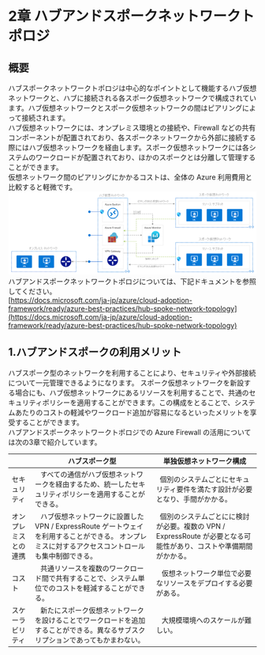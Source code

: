 # 2章 ハブアンドスポークネットワークトポロジ
## 概要
ハブスポークネットワークトポロジは中心的なポイントとして機能するハブ仮想ネットワークと、ハブに接続される各スポーク仮想ネットワークで構成されています。ハブ仮想ネットワークとスポーク仮想ネットワークの間はピアリングによって接続されます。<br>
ハブ仮想ネットワークには、オンプレミス環境との接続や、Firewall などの共有コンポーネントが配置されており、各スポークネットワークから外部に接続する際にはハブ仮想ネットワークを経由します。スポーク仮想ネットワークには各システムのワークロードが配置されており、ほかのスポークとは分離して管理することができます。<br>
仮想ネットワーク間のピアリングにかかるコストは、全体の Azure 利用費用と比較すると軽微です。<br>
![](media/image3.png)<br>
ハブアンドスポークネットワークトポロジについては、下記ドキュメントを参照してください。<br>
[https://docs.microsoft.com/ja-jp/azure/cloud-adoption-framework/ready/azure-best-practices/hub-spoke-network-topology](https://docs.microsoft.com/ja-jp/azure/cloud-adoption-framework/ready/azure-best-practices/hub-spoke-network-topology)

## 1.ハブアンドスポークの利用メリット
ハブスポーク型のネットワークを利用することにより、セキュリティや外部接続について一元管理できるようになります。
スポーク仮想ネットワークを新設する場合にも、ハブ仮想ネットワークにあるリソースを利用することで、共通のセキュリティポリシーを適用することができます。この構成をとることで、システムあたりのコストの軽減やワークロード追加が容易になるといったメリットを享受することができます。<br>
ハブアンドスポークネットワークトポロジでの Azure Firewall の活用については次の3章で紹介しています。<br>

| | ハブスポーク型 | 単独仮想ネットワーク構成 |
|----|----|---|
|セキュリティ |   すべての通信がハブ仮想ネットワークを経由するため、統一したセキュリティポリシーを適用することができる。  |  個別のシステムごとにセキュリティ要件を満たす設計が必要となり、手間がかかる。  |
|オンプレミスとの連携|   ハブ仮想ネットワークに設置した VPN / ExpressRoute ゲートウェイを利用することができる。 オンプレミスに対するアクセスコントロールも集中制御できる。|  個別のシステムごとにに検討が必要。複数の VPN / ExpressRoute が必要となる可能性があり、コストや準備期間がかかる。|
|コスト|   共通リソースを複数のワークロード間で共有することで、システム単位でのコストを軽減することができる。 |   仮想ネットワーク単位で必要なリソースをデプロイする必要がある。   |
|スケーラビリティ    |   新たにスポーク仮想ネットワークを設けることでワークロードを追加することができる。異なるサブスクリプションであってもかまわない。 |   大規模環境へのスケールが難しい。     |

